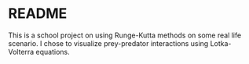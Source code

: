 # README

This is a school project on using Runge-Kutta methods on some real life scenario. I chose to visualize prey-predator interactions using Lotka-Volterra equations.
